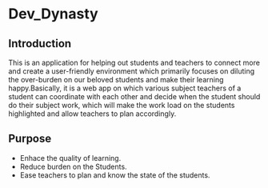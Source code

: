 # Dev_Dynasty
## Introduction
This is an application for helping out students and teachers to connect more and create a user-friendly environment which primarily focuses on diluting the over-burden on our beloved students and make their learning happy.Basically, it is a web app on which various subject teachers of a student can coordinate with each other and decide when the student should do their subject work, which will make the work load on the students highlighted and allow teachers to plan accordingly.

## Purpose
* Enhace the quality of learning.
* Reduce burden on the Students.
* Ease teachers to plan and know the state of the students.
